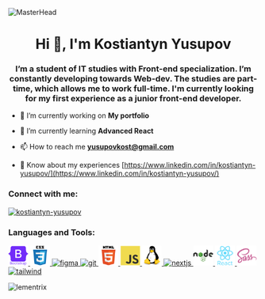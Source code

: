 ![MasterHead]([https://media.licdn.com/dms/image/C5612AQErLJQyuT4h2Q/article-inline_image-shrink_1500_2232/0/1624597705774?e=1703721600&v=beta&t=nm2DTQGZ43yLYuYF8cIe9lI-7g6kwhHch86xWZ2zfc0](https://www.google.com/url?sa=i&url=https%3A%2F%2Fwww.bajeczneobrazy.pl%2Fobrazy-na-plotnie%2Fweb-development-banner-web-icon-for-business-website-programing-usability-coding-developer-full-stack-testing-and-optimize-minimal-flat-vector-infographic-377082215&psig=AOvVaw0xfi0lmG6ta1bUxmvyhYgk&ust=1705856144499000&source=images&cd=vfe&opi=89978449&ved=0CBIQjRxqFwoTCIiy3r637IMDFQAAAAAdAAAAABAD))
<h1 align="center">Hi 👋, I'm Kostiantyn Yusupov</h1>
<h3 align="center">I’m a student of IT studies with Front-end specialization. I’m constantly developing towards Web-dev. The studies are part-time, which allows me to work full-time. I'm currently looking for my first experience as a junior front-end developer.</h3>

- 🔭 I’m currently working on **My portfolio**

- 🌱 I’m currently learning **Advanced React**

- 📫 How to reach me **yusupovkost@gmail.com**

- 📄 Know about my experiences [https://www.linkedin.com/in/kostiantyn-yusupov/](https://www.linkedin.com/in/kostiantyn-yusupov/)

<h3 align="left">Connect with me:</h3>
<p align="left">
<a href="https://linkedin.com/in/kostiantyn-yusupov" target="blank"><img align="center" src="https://raw.githubusercontent.com/rahuldkjain/github-profile-readme-generator/master/src/images/icons/Social/linked-in-alt.svg" alt="kostiantyn-yusupov" height="30" width="40" /></a>
</p>

<h3 align="left">Languages and Tools:</h3>
<p align="left"> <a href="https://getbootstrap.com" target="_blank" rel="noreferrer"> <img src="https://raw.githubusercontent.com/devicons/devicon/master/icons/bootstrap/bootstrap-plain-wordmark.svg" alt="bootstrap" width="40" height="40"/> </a> <a href="https://www.w3schools.com/css/" target="_blank" rel="noreferrer"> <img src="https://raw.githubusercontent.com/devicons/devicon/master/icons/css3/css3-original-wordmark.svg" alt="css3" width="40" height="40"/> </a> <a href="https://www.figma.com/" target="_blank" rel="noreferrer"> <img src="https://www.vectorlogo.zone/logos/figma/figma-icon.svg" alt="figma" width="40" height="40"/> </a> <a href="https://git-scm.com/" target="_blank" rel="noreferrer"> <img src="https://www.vectorlogo.zone/logos/git-scm/git-scm-icon.svg" alt="git" width="40" height="40"/> </a> <a href="https://www.w3.org/html/" target="_blank" rel="noreferrer"> <img src="https://raw.githubusercontent.com/devicons/devicon/master/icons/html5/html5-original-wordmark.svg" alt="html5" width="40" height="40"/> </a> <a href="https://developer.mozilla.org/en-US/docs/Web/JavaScript" target="_blank" rel="noreferrer"> <img src="https://raw.githubusercontent.com/devicons/devicon/master/icons/javascript/javascript-original.svg" alt="javascript" width="40" height="40"/> </a> <a href="https://www.linux.org/" target="_blank" rel="noreferrer"> <img src="https://raw.githubusercontent.com/devicons/devicon/master/icons/linux/linux-original.svg" alt="linux" width="40" height="40"/> </a> <a href="https://nextjs.org/" target="_blank" rel="noreferrer"> <img src="https://cdn.worldvectorlogo.com/logos/nextjs-2.svg" alt="nextjs" width="40" height="40"/> </a> <a href="https://nodejs.org" target="_blank" rel="noreferrer"> <img src="https://raw.githubusercontent.com/devicons/devicon/master/icons/nodejs/nodejs-original-wordmark.svg" alt="nodejs" width="40" height="40"/> </a> <a href="https://reactjs.org/" target="_blank" rel="noreferrer"> <img src="https://raw.githubusercontent.com/devicons/devicon/master/icons/react/react-original-wordmark.svg" alt="react" width="40" height="40"/> </a> <a href="https://sass-lang.com" target="_blank" rel="noreferrer"> <img src="https://raw.githubusercontent.com/devicons/devicon/master/icons/sass/sass-original.svg" alt="sass" width="40" height="40"/> </a> <a href="https://tailwindcss.com/" target="_blank" rel="noreferrer"> <img src="https://www.vectorlogo.zone/logos/tailwindcss/tailwindcss-icon.svg" alt="tailwind" width="40" height="40"/> </a> </p>

<p><img align="center" src="https://github-readme-stats.vercel.app/api/top-langs?username=lementrix&show_icons=true&locale=en&layout=compact" alt="lementrix" /></p>

